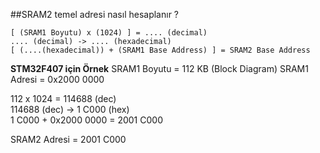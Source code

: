 ##SRAM2  temel adresi nasıl hesaplanır ? 
```
[ (SRAM1 Boyutu) x (1024) ] = .... (decimal)
.... (decimal) -> .... (hexadecimal)
[ (....(hexadecimal)) + (SRAM1 Base Address) ] = SRAM2 Base Address
```

**STM32F407 için Örnek**
SRAM1 Boyutu = 112 KB (Block Diagram)
SRAM1 Adresi = 0x2000 0000

112 x 1024 = 114688 (dec)  
114688 (dec) -> 1 C000 (hex)  
1 C000 + 0x2000 0000 = 2001 C000

SRAM2 Adresi = 2001 C000    
